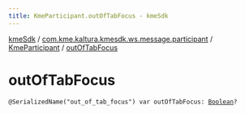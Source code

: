 ```yaml
---
title: KmeParticipant.outOfTabFocus - kmeSdk
---
```


[kmeSdk](../../index.html) / [com.kme.kaltura.kmesdk.ws.message.participant](../index.html) / [KmeParticipant](index.html) / [outOfTabFocus](./out-of-tab-focus.html)

# outOfTabFocus

`@SerializedName("out_of_tab_focus") var outOfTabFocus: `[`Boolean`](https://kotlinlang.org/api/latest/jvm/stdlib/kotlin/-boolean/index.html)`?`
